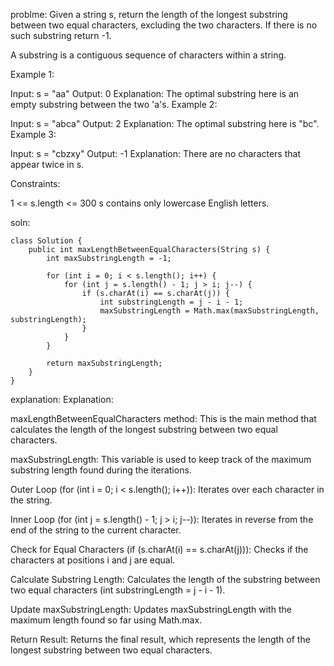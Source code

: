 problme:
Given a string s, return the length of the longest substring between two equal characters, excluding the two characters. If there is no such substring return -1.

A substring is a contiguous sequence of characters within a string.

 

Example 1:

Input: s = "aa"
Output: 0
Explanation: The optimal substring here is an empty substring between the two 'a's.
Example 2:

Input: s = "abca"
Output: 2
Explanation: The optimal substring here is "bc".
Example 3:

Input: s = "cbzxy"
Output: -1
Explanation: There are no characters that appear twice in s.
 

Constraints:

1 <= s.length <= 300
s contains only lowercase English letters.


soln:
```
class Solution {
    public int maxLengthBetweenEqualCharacters(String s) {
        int maxSubstringLength = -1;

        for (int i = 0; i < s.length(); i++) {
            for (int j = s.length() - 1; j > i; j--) {
                if (s.charAt(i) == s.charAt(j)) {
                    int substringLength = j - i - 1;
                    maxSubstringLength = Math.max(maxSubstringLength, substringLength);
                }
            }
        }

        return maxSubstringLength;
    }
}
```


explanation:
Explanation:

maxLengthBetweenEqualCharacters method: This is the main method that calculates the length of the longest substring between two equal characters.

maxSubstringLength: This variable is used to keep track of the maximum substring length found during the iterations.

Outer Loop (for (int i = 0; i < s.length(); i++)): Iterates over each character in the string.

Inner Loop (for (int j = s.length() - 1; j > i; j--)): Iterates in reverse from the end of the string to the current character.

Check for Equal Characters (if (s.charAt(i) == s.charAt(j))): Checks if the characters at positions i and j are equal.

Calculate Substring Length: Calculates the length of the substring between two equal characters (int substringLength = j - i - 1).

Update maxSubstringLength: Updates maxSubstringLength with the maximum length found so far using Math.max.

Return Result: Returns the final result, which represents the length of the longest substring between two equal characters.
